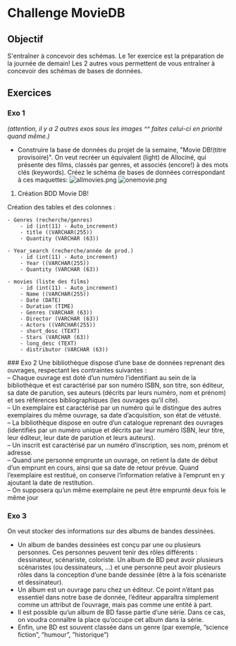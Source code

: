 # Challenge MovieDB

## Objectif
S'entraîner à concevoir des schémas.
Le 1er exercice est la préparation de la journée de demain!
Les 2 autres vous permettent de vous entraîner à concevoir des schémas de bases de données.


## Exercices
### Exo 1
*(attention, il y a 2 autres exos sous les images ^^ faites celui-ci en priorité quand même.)*   
- Construire la base de données du projet de la semaine, "Movie DB!(titre provisoire)".
On veut recréer un équivalent (light) de Allociné, qui présente des films, classés par genres, et associés (encore!) à des mots clés (keywords).
Créez le schéma de bases de données correspondant à ces maquettes:
![allmovies.png](allmovies.png)
![onemovie.png](onemovie.png)



1. Création BDD Movie DB!

  Création des tables et des colonnes :

    - Genres (recherche/genres)
        - id (int(11) - Auto_increment)
        - title ((VARCHAR(255))
        - Quantity (VARCHAR (63))

    - Year_search (recherche/année de prod.)
        - id (int(11) - Auto_increment)
        - Year ((VARCHAR(255))
        - Quantity (VARCHAR (63))

    - movies (liste des films)
        - id (int(11) - Auto_increment)
        - Name ((VARCHAR(255))
        - Date (DATE)
        - Duration (TIME)
        - Genres (VARCHAR (63))
        - Director (VARCHAR (63))
        - Actors ((VARCHAR(255))
        - short_desc (TEXT)
        - Stars (VARCHAR (63))
        - long_desc (TEXT)
        - distributor (VARCHAR (63))





### Exo 2
Une bibliothèque dispose d’une base de données reprenant des ouvrages, respectant les contraintes suivantes :  
– Chaque ouvrage est doté d’un numéro l’identifiant au sein de la bibliothèque et est caractérisé par son numéro ISBN, son titre, son éditeur, sa date de parution, ses auteurs (décrits par leurs numéro, nom et prénom) et ses références bibliographiques (les ouvrages qu’il cite).  
– Un exemplaire est caractérisé par un numéro qui le distingue des autres exemplaires du même ouvrage, sa date d’acquisition, son état de vétusté.  
– La bibliothèque dispose en outre d’un catalogue reprenant des ouvrages (identifiés par un numéro unique et décrits par leur numéro ISBN, leur titre, leur éditeur, leur date de parution et leurs auteurs).  
– Un inscrit est caractérisé par un numéro d’inscription, ses nom, prénom et adresse.  
– Quand une personne emprunte un ouvrage, on retient la date de début d’un emprunt en cours, ainsi que sa date de retour prévue. Quand l’exemplaire est restitué, on conserve l’information relative à l’emprunt en y ajoutant la date de restitution.  
– On supposera qu’un même exemplaire ne peut être emprunté deux fois le même
jour

### Exo 3
On veut stocker des informations sur des albums de bandes dessinées.  
- Un album de bandes dessinées est conçu par une ou plusieurs personnes. Ces personnes
peuvent tenir des rôles différents : dessinateur, scénariste, coloriste. Un album de
BD peut avoir plusieurs scénaristes (ou dessinateurs, ...) et une personne peut avoir
plusieurs rôles dans la conception d’une bande dessinée (être à la fois scénariste et
dessinateur).  
- Un album est un ouvrage paru chez un éditeur. Ce point n’étant pas essentiel dans
notre base de donnée, l’éditeur apparaîtra simplement comme un attribut de l’ouvrage,
mais pas comme une entité à part.  
- Il est possible qu’un album de BD fasse partie d’une série. Dans ce cas, on voudra
connaître la place qu’occupe cet album dans la série.  
- Enfin, une BD est souvent classée dans un genre (par exemple, ”science fiction”, ”humour”,
”historique”)
